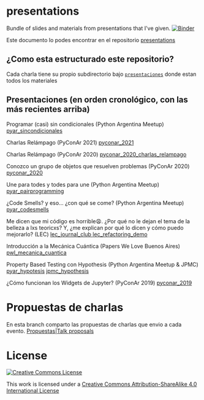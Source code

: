 presentations
=============

Bundle of slides and materials from presentations that I've given.
[![Binder](https://mybinder.org/badge_logo.svg)](https://mybinder.org/v2/gh/akielbowicz/presentations.git/master)

Este documento lo podes encontrar en el repositorio [presentations](https://github.com/akielbowicz/presentations)

¿Como esta estructurado este repositorio?
-----------------------------------------

Cada charla tiene su propio subdirectorio bajo [`presentaciones`](./presentaciones/) donde estan todos los materiales

Presentaciones (en orden cronológico, con las más recientes arriba)
-------------------------------------------------------------------

Programar (casi) sin condicionales (Python Argentina Meetup)
[pyar_sincondicionales](https://github.com/akielbowicz/presentations/tree/pyar_sincondicionales)

Charlas Relámpago (PyConAr 2021)
[pyconar_2021](./presentaciones/pyconar_2021/)

Charlas Relámpago (PyConAr 2020)
[pyconar_2020_charlas_relampago ](https://github.com/akielbowicz/presentations/tree/pyconar_2020_charlas_relampago)

Conozco un grupo de objetos que resuelven problemas (PyConAr 2020)
[pyconar_2020](./presentaciones/pyconar_2020/)

Une para todes y todes para une (Python Argentina Meetup)
[pyar_pairprogramming ](https://github.com/akielbowicz/presentations/tree/pyar_pairprogramming)

¿Code Smells? y eso... ¿con qué se come? (Python Argentina Meetup)
[pyar_codesmells ](./presentaciones/pyar_codesmells/)

Me dicen que mi código es horrible😩. ¿Por qué no le dejan el tema de la belleza a lxs teoricxs? Y, ¿me explican por qué lo dicen y cómo puedo mejorarlo? (LEC) 
[lec_journal_club ](./presentaciones/lec_journal_club/)
[lec_refactoring_demo ](https://github.com/akielbowicz/presentations/tree/lec_refactoring_demo)

Introducción a la Mecánica Cuántica (Papers We Love Buenos Aires)
[pwl_mecanica_cuantica ](./presentaciones/pwl_mecanica_cuantica/)

Property Based Testing con Hypothesis (Python Argentina Meetup & JPMC)
[pyar_hypotesis](./presentaciones/pyar_hypotesis/)
[jpmc_hypothesis](./presentaciones/jpmc_hypothesis/)

¿Cómo funcionan los Widgets de Jupyter? (PyConAr 2019) 
[pyconar_2019](./presentaciones/pyconar_2019/)

Propuestas de charlas
=====================

En esta branch comparto las propuestas de charlas que envio a cada evento.
[Propuestas|Talk proposals](https://github.com/akielbowicz/presentations/blob/proposals/proposals/README.md)

License
=======

<a rel="license" href="http://creativecommons.org/licenses/by-sa/4.0/"><img alt="Creative Commons License" style="border-width:0" src="http://i.creativecommons.org/l/by-sa/4.0/88x31.png" /></a><br />

This work is licensed under a [Creative Commons Attribution-ShareAlike 4.0 International License](http://creativecommons.org/licenses/by-sa/4.0/)
